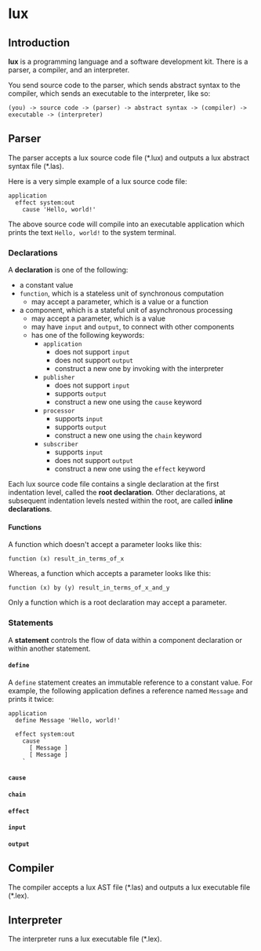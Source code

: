 # lux

## Introduction

**lux** is a programming language and a software development kit. There is a parser, a compiler, and an interpreter.

You send source code to the parser, which sends abstract syntax to the compiler, which sends an executable to the interpreter, like so:

`(you) -> source code -> (parser) -> abstract syntax -> (compiler) -> executable -> (interpreter)`

## Parser

The parser accepts a lux source code file (\*.lux) and outputs a lux abstract syntax file (\*.las).

Here is a very simple example of a lux source code file:

```
application
  effect system:out
    cause 'Hello, world!'
```

The above source code will compile into an executable application which prints the text `Hello, world!` to the system terminal.

### Declarations

A **declaration** is one of the following:
- a constant value
- `function`, which is a stateless unit of synchronous computation
  - may accept a parameter, which is a value or a function
- a component, which is a stateful unit of asynchronous processing
  - may accept a parameter, which is a value
  - may have `input` and `output`, to connect with other components
  - has one of the following keywords:
    - `application`
      - does not support `input`
      - does not support `output`
      - construct a new one by invoking with the interpreter
    - `publisher`
      - does not support `input`
      - supports `output`
      - construct a new one using the `cause` keyword
    - `processor`
      - supports `input`
      - supports `output`
      - construct a new one using the `chain` keyword
    - `subscriber`
      - supports `input`
      - does not support `output`
      - construct a new one using the `effect` keyword

Each lux source code file contains a single declaration at the first indentation level, called the **root declaration**. Other declarations, at subsequent indentation levels nested within the root, are called **inline declarations**.

#### Functions

A function which doesn't accept a parameter looks like this:

`function (x) result_in_terms_of_x`

Whereas, a function which accepts a parameter looks like this:

`function (x) by (y) result_in_terms_of_x_and_y`

Only a function which is a root declaration may accept a parameter.

### Statements

A **statement** controls the flow of data within a component declaration or within another statement.

#### `define`

A `define` statement creates an immutable reference to a constant value. For example, the following application defines a reference named `Message` and prints it twice:

```
application
  define Message 'Hello, world!'

  effect system:out
    cause `
      [ Message ]
      [ Message ]
    `
```

#### `cause`

#### `chain`

#### `effect`

#### `input`

#### `output`

## Compiler

The compiler accepts a lux AST file (\*.las) and outputs a lux executable file (\*.lex).

## Interpreter

The interpreter runs a lux executable file (\*.lex).
